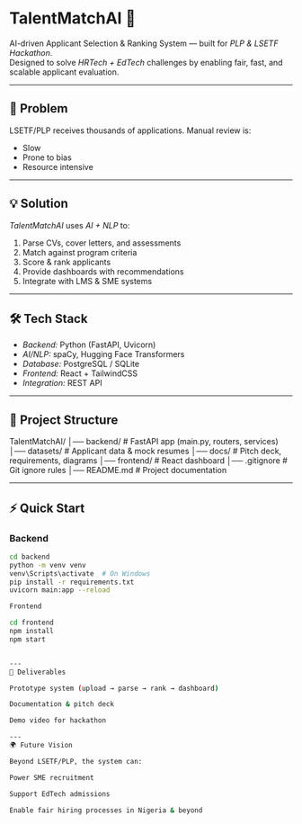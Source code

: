 # TalentMatchAI 🎯

AI-driven Applicant Selection & Ranking System — built for *PLP & LSETF Hackathon*.  
Designed to solve *HRTech + EdTech* challenges by enabling fair, fast, and scalable applicant evaluation.

---

## 🚀 Problem
LSETF/PLP receives thousands of applications. Manual review is:
- Slow
- Prone to bias
- Resource intensive

---

## 💡 Solution
*TalentMatchAI* uses *AI + NLP* to:
1. Parse CVs, cover letters, and assessments
2. Match against program criteria
3. Score & rank applicants
4. Provide dashboards with recommendations
5. Integrate with LMS & SME systems

---

## 🛠 Tech Stack
- *Backend:* Python (FastAPI, Uvicorn)
- *AI/NLP:* spaCy, Hugging Face Transformers
- *Database:* PostgreSQL / SQLite
- *Frontend:* React + TailwindCSS
- *Integration:* REST API

---
## 📂 Project Structure

TalentMatchAI/ │── backend/        # FastAPI app (main.py, routers, services) │── datasets/       # Applicant data & mock resumes │── docs/           # Pitch deck, requirements, diagrams │── frontend/       # React dashboard │── .gitignore      # Git ignore rules │── README.md       # Project documentation

---

## ⚡ Quick Start

### Backend
```bash
cd backend
python -m venv venv
venv\Scripts\activate  # On Windows
pip install -r requirements.txt
uvicorn main:app --reload

Frontend

cd frontend
npm install
npm start


---
🎥 Deliverables

Prototype system (upload → parse → rank → dashboard)

Documentation & pitch deck

Demo video for hackathon

---
🌍 Future Vision

Beyond LSETF/PLP, the system can:

Power SME recruitment

Support EdTech admissions

Enable fair hiring processes in Nigeria & beyond